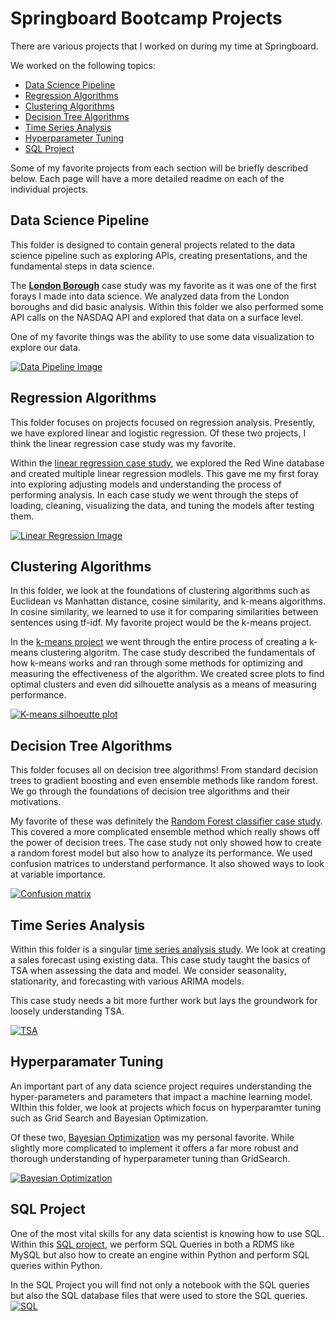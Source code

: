 # Springboard Bootcamp Projects

There are various projects that I worked on during my time at Springboard. 

We worked on the following topics:
- [Data Science Pipeline](/Data%20Science%20Pipeline)
- [Regression Algorithms](https://github.com/naturesbless/SpringboardMay2022/tree/main/Regression%20Algorithm%20Practice)
- [Clustering Algorithms ](https://github.com/naturesbless/SpringboardMay2022/tree/main/Clustering%20Algorithm%20Practice)
- [Decision Tree Algorithms ](https://github.com/naturesbless/SpringboardMay2022/tree/main/Tree%20Classifiers)
- [Time Series Analysis ](https://github.com/naturesbless/SpringboardMay2022/tree/main/TimeSeries_CowboysCigarettesCaseStudy)
- [Hyperparameter Tuning](https://github.com/naturesbless/SpringboardMay2022/tree/main/Hyperparameter%20Tuning%20Practice)
- [SQL Project](https://github.com/naturesbless/SpringboardMay2022/tree/main/SQLCaseStudy)


Some of my favorite projects from each section will be briefly described below. Each page will have a more detailed readme on each of the individual projects.


## Data Science Pipeline
This folder is designed to contain general projects related to the data science pipeline such as exploring APIs, creating presentations, and the fundamental steps in data science.

The [**London Borough**](https://github.com/naturesbless/SpringboardMay2022/tree/main/Data%20Science%20Pipeline/LondonBoroughs) case study was my favorite as it was one of the first forays I made into data science. We analyzed data from the London boroughs and did basic analysis. Within this folder we also performed some API calls on the NASDAQ API and explored that data on a surface level.

One of my favorite things was the ability to use some data visualization to explore our data.

[![Data Pipeline Image](https://github.com/naturesbless/SpringboardMay2022/blob/6067252ed9fe4353be602358a5de44b30ddfca65/Images/datapipeline.png)](https://github.com/naturesbless/SpringboardMay2022/tree/main/Data%20Science%20Pipeline/LondonBoroughs)

## Regression Algorithms
This folder focuses on projects focused on regression analysis. Presently, we have explored linear and logistic regression. Of these two projects, I think the linear regression case study was my favorite.

Within the [linear regression case study](https://github.com/naturesbless/SpringboardMay2022/tree/main/Regression%20Algorithm%20Practice/Linear%20Regression), we explored the Red Wine database and created multiple linear regression modlels. This gave me my first foray into exploring adjusting models and understanding the process of performing analysis. In each case study we went through the steps of loading, cleaning, visualizing the data, and tuning the models after testing them.

[![Linear Regression Image](https://github.com/naturesbless/SpringboardMay2022/blob/main/Images/linearregression.png)](https://github.com/naturesbless/SpringboardMay2022/tree/main/Regression%20Algorithm%20Practice/Linear%20Regression)

## Clustering Algorithms
In this folder, we look at the foundations of clustering algorithms such as Euclidean vs Manhattan distance, cosine similarity, and k-means algorithms. In cosine similarity, we learned to use it for comparing similarities between sentences using tf-idf. My favorite project would be the k-means project.

In the [k-means project](https://github.com/naturesbless/SpringboardMay2022/tree/main/Clustering%20Algorithm%20Practice/K-Means%20Clustering) we went through the entire process of creating a k-means clustering algoritm. The case study described the fundamentals of how k-means works and ran through some methods for optimizing and measuring the effectiveness of the algorithm. We created scree plots to find optimal clusters and even did silhouette analysis as a means of measuring performance.

[![K-means silhoeutte plot](https://github.com/naturesbless/SpringboardMay2022/blob/main/Images/kmeans.png)](https://github.com/naturesbless/SpringboardMay2022/tree/main/Clustering%20Algorithm%20Practice/K-Means%20Clustering)

## Decision Tree Algorithms
This folder focuses all on decision tree algorithms! From standard decision trees to gradient boosting and even ensemble methods like random forest. We go through the foundations of decision tree algorithms and their motivations.

My favorite of these was definitely the [Random Forest classifier case study](https://github.com/naturesbless/SpringboardMay2022/tree/main/Tree%20Classifiers/RandomForest%20Covid%20Case%20Study_06302020). This covered a more complicated ensemble method which really shows off the power of decision trees. The case study not only showed how to create a random forest model but also how to analyze its performance. We used confusion matrices to understand performance. It also showed ways to look at variable importance.

[![Confusion matrix](https://github.com/naturesbless/SpringboardMay2022/blob/main/Images/forestconfmatrix.png)](https://github.com/naturesbless/SpringboardMay2022/tree/main/Tree%20Classifiers/RandomForest%20Covid%20Case%20Study_06302020)


## Time Series Analysis
Within this folder is a singular [time series analysis study](https://github.com/naturesbless/SpringboardMay2022/tree/main/TimeSeries_CowboysCigarettesCaseStudy). We look at creating a sales forecast using existing data. This case study taught the basics of TSA when assessing the data and model. We consider seasonality, stationarity, and forecasting with various ARIMA models. 

This case study needs a bit more further work but lays the groundwork for loosely understanding TSA. 

[![TSA](https://github.com/naturesbless/SpringboardMay2022/blob/main/Images/tsa.png)](https://github.com/naturesbless/SpringboardMay2022/tree/main/TimeSeries_CowboysCigarettesCaseStudy)


## Hyperparamater Tuning
An important part of any data science project requires understanding the hyper-parameters and parameters that impact a machine learning model. WIthin this folder, we look at projects which focus on hyperparamter tuning such as Grid Search and Bayesian Optimization.

Of these two, [Bayesian Optimization](https://github.com/naturesbless/SpringboardMay2022/tree/main/Hyperparameter%20Tuning%20Practice/Bayesian%20Optimization%20Case%20Study) was my personal favorite. While slightly more complicated to implement it offers a far more robust and thorough understanding of hyperparameter tuning than GridSearch. 

[![Bayesian Optimization](https://github.com/naturesbless/SpringboardMay2022/blob/main/Images/bayesian.png)](https://github.com/naturesbless/SpringboardMay2022/tree/main/Hyperparameter%20Tuning%20Practice/Bayesian%20Optimization%20Case%20Study)

## SQL Project
One of the most vital skills for any data scientist is knowing how to use SQL. Within this [SQL project](https://github.com/naturesbless/SpringboardMay2022/tree/main/SQLCaseStudy), we perform SQL Queries in both a RDMS like MySQL but also how to create an engine within Python and perform SQL queries within Python. 

In the SQL Project you will find not only a notebook with the SQL queries but also the SQL database files that were used to store the SQL queries.
[![SQL](https://github.com/naturesbless/SpringboardMay2022/blob/main/Images/sql.png)](https://github.com/naturesbless/SpringboardMay2022/tree/main/SQLCaseStudy)